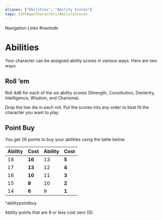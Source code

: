 ```yaml
---
aliases: ["Abilities", "Ability Scores"]
tags: 13thAge/Characters/AbilityScores
---
```


Navigation Links
#navtodo 

# Abilities
Your character can be assigned ability scores in various ways. Here are two ways.

## Roll ’em
Roll 4d6 for each of the six ability scores (Strength, Constitution, Dexterity, Intelligence, Wisdom, and Charisma). 

Drop the low die in each roll. Put the scores into any order to best fit the character you want to play.

## Point Buy
You get 28 points to buy your abilities using the table below.

| Ability | __Cost__ | Ability | __Cost__ |
| ------- | ---- | ------- | ---- |
| 18      | __16__   |   13      |  __5__    |
| 17      | __13__   |   12      |  __4__    |
| 16      | __10__   |   11      |   __3__   |
| 15      | __8__    |   10      |   __2__   |
| 14      | __6__    |   9      |  __1__    |
^abilitypointbuy

Ability points that are 8 or less cost zero (0).
